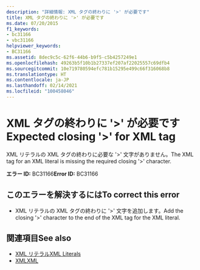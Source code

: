 ```yaml
---
description: "詳細情報: XML タグの終わりに '>' が必要です"
title: XML タグの終わりに '>' が必要です
ms.date: 07/20/2015
f1_keywords:
- bc31166
- vbc31166
helpviewer_keywords:
- BC31166
ms.assetid: 8dec9c5c-62f6-44b6-b9f5-c5b4257249e1
ms.openlocfilehash: 49263b5f10b1b27337ef207af22025557c69dfb4
ms.sourcegitcommit: 10e719780594efc781b15295e499c66f316068b8
ms.translationtype: HT
ms.contentlocale: ja-JP
ms.lasthandoff: 02/14/2021
ms.locfileid: "100458046"
---
```

# <a name="expected-closing--for-xml-tag"></a><span data-ttu-id="35e8b-103">XML タグの終わりに '>' が必要です</span><span class="sxs-lookup"><span data-stu-id="35e8b-103">Expected closing '>' for XML tag</span></span>

<span data-ttu-id="35e8b-104">XML リテラルの XML タグの終わりに必要な '>' 文字がありません。</span><span class="sxs-lookup"><span data-stu-id="35e8b-104">The XML tag for an XML literal is missing the required closing '>' character.</span></span>  
  
 <span data-ttu-id="35e8b-105">**エラー ID:** BC31166</span><span class="sxs-lookup"><span data-stu-id="35e8b-105">**Error ID:** BC31166</span></span>  
  
## <a name="to-correct-this-error"></a><span data-ttu-id="35e8b-106">このエラーを解決するには</span><span class="sxs-lookup"><span data-stu-id="35e8b-106">To correct this error</span></span>  
  
- <span data-ttu-id="35e8b-107">XML リテラルの XML タグの終わりに '>' 文字を追加します。</span><span class="sxs-lookup"><span data-stu-id="35e8b-107">Add the closing '>' character to the end of the XML tag for the XML literal.</span></span>  
  
## <a name="see-also"></a><span data-ttu-id="35e8b-108">関連項目</span><span class="sxs-lookup"><span data-stu-id="35e8b-108">See also</span></span>

- [<span data-ttu-id="35e8b-109">XML リテラル</span><span class="sxs-lookup"><span data-stu-id="35e8b-109">XML Literals</span></span>](../language-reference/xml-literals/index.md)
- [<span data-ttu-id="35e8b-110">XML</span><span class="sxs-lookup"><span data-stu-id="35e8b-110">XML</span></span>](../programming-guide/language-features/xml/index.md)
